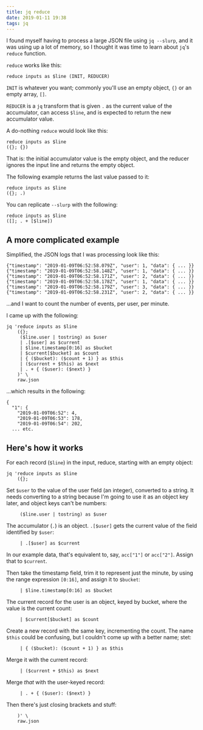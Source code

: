 ```yaml
---
title: jq reduce
date: 2019-01-11 19:38
tags: jq
---
```


I found myself having to process a large JSON file using `jq --slurp`, and it was using up a lot of memory, so I thought it was time to learn about `jq`'s `reduce` function.

`reduce` works like this:

    reduce inputs as $line (INIT, REDUCER)

`INIT` is whatever you want; commonly you'll use an empty object, `{}` or an empty array, `[]`.

`REDUCER` is a `jq` transform that is given `.` as the current value of the accumulator, can access `$line`, and is expected to return the new accumulator value.

A do-nothing `reduce` would look like this:

    reduce inputs as $line
    ({}; {})

That is: the initial accumulator value is the empty object, and the reducer ignores the input line and returns the empty object.

The following example returns the last value passed to it:

    reduce inputs as $line
    ({}; .)

You can replicate `--slurp` with the following:

    reduce inputs as $line
    ([]; . + [$line])

## A more complicated example

Simplified, the JSON logs that I was processing look like this:

    {"timestamp": "2019-01-09T06:52:58.079Z", "user": 1, "data": { ... }}
    {"timestamp": "2019-01-09T06:52:58.148Z", "user": 1, "data": { ... }}
    {"timestamp": "2019-01-09T06:52:58.171Z", "user": 2, "data": { ... }}
    {"timestamp": "2019-01-09T06:52:58.178Z", "user": 1, "data": { ... }}
    {"timestamp": "2019-01-09T06:52:58.179Z", "user": 3, "data": { ... }}
    {"timestamp": "2019-01-09T06:52:58.231Z", "user": 2, "data": { ... }}

...and I want to count the number of events, per user, per minute.

I came up with the following:

    jq 'reduce inputs as $line
        ({};
         ($line.user | tostring) as $user
         | .[$user] as $current
         | $line.timestamp[0:16] as $bucket
         | $current[$bucket] as $count
         | { ($bucket): ($count + 1) } as $this
         | ($current + $this) as $next
         | . + { ($user): ($next) }
        )' \
        raw.json

...which results in the following:

    {
      "1": {
        "2019-01-09T06:52": 4,
        "2019-01-09T06:53": 178,
        "2019-01-09T06:54": 202,
      ... etc.

## Here's how it works

For each record (`$line`) in the input, reduce, starting with an empty object:

    jq 'reduce inputs as $line
        ({};

Set `$user` to the value of the user field (an integer), converted to a string. It needs converting to a string because I'm going to use it as an object key later, and object keys can't be numbers:

         ($line.user | tostring) as $user

The accumulator (`.`) is an object. `.[$user]` gets the current value of the field identified by  `$user`:

         | .[$user] as $current

In our example data, that's equivalent to, say, `acc["1"]` or `acc["2"]`. Assign that to `$current`.

Then take the timestamp field, trim it to represent just the minute, by using the range expression `[0:16]`, and assign it to `$bucket`:

         | $line.timestamp[0:16] as $bucket

The current record for the user is an object, keyed by bucket, where the value is the current count:

         | $current[$bucket] as $count

Create a new record with the same key, incrementing the count. The name `$this` could be confusing, but I couldn't come up with a better name; stet:

         | { ($bucket): ($count + 1) } as $this

Merge it with the current record:

         | ($current + $this) as $next

Merge _that_ with the user-keyed record:

         | . + { ($user): ($next) }

Then there's just closing brackets and stuff:

        )' \
        raw.json
